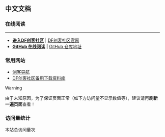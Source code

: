 ## 中文文档

### 在线阅读
---

-  **[进入DF创客社区](https://mc.dfrobot.com.cn/)** | [DF创客社区官网](https://mc.dfrobot.com.cn/)
-  **[GitHub 在线阅读](https://makercommunity.github.io/wiki/)** | [GitHub 仓库地址](https://github.com/MakerCommunity/wiki)



### 常用网站

- [创客导航](https://mc.dfrobot.com.cn/links/)
- [DF创客社区备用下载资料库](https://dfrobot.loll.cc/)






> [!WARNING]
> 由于未知原因，为了保证页面正常（如下方访问量不显示数值等），建议请再**刷新一遍页面**查看！

### 访问量统计

<span id="busuanzi_container_site_pv">本站总访问量<span id="busuanzi_value_site_pv"></span>次</span>


